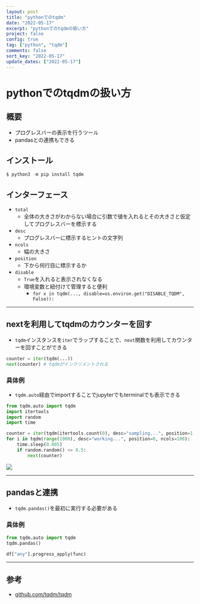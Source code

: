 ```yaml
---
layout: post
title: "pythonでのtqdm"
date: "2022-05-17"
excerpt: "pythonでのtqdmの扱い方"
project: false
config: true
tag: ["python", "tqdm"]
comments: false
sort_key: "2022-05-17"
update_dates: ["2022-05-17"]
---
```


# pythonでのtqdmの扱い方

## 概要
 - プログレスバーの表示を行うツール
 - pandasとの連携もできる

## インストール

```python
$ python3 -m pip install tqdm
```

## インターフェース
 - `total`
   - 全体の大きさがわからない場合に引数で値を入れるとその大きさと仮定してプログレスバーを標示する
 - `desc`
   - プログレスバーに標示するヒントの文字列
 - `ncols`
   - 幅の大きさ
 - `position`
   - 下から何行目に標示するか
 - `disable`
   - `True`を入れると表示されなくなる
   - 環境変数と紐付けて管理すると便利
     - `for x in tqdm(..., disable=os.environ.get("DISABLE_TQDM", False)):`

---

## nextを利用してtqdmのカウンターを回す
 - `tqdm`インスタンスを`iter`でラップすることで、`next`関数を利用してカウンターを回すことができる

```python
counter = iter(tqdm(...))
next(counter) # tqdmがインクリメントされる
```

### 具体例
 - `tqdm.auto`経由でimportすることでjupyterでもterminalでも表示できる

```python
from tqdm.auto import tqdm
import itertools
import random
import time

counter = iter(tqdm(itertools.count(0), desc="sampling...", position=1, total=500, ncols=100))
for i in tqdm(range(1000), desc="working...", position=0, ncols=100):
    time.sleep(0.005)
    if random.random() <= 0.5:
        next(counter)
```

<div>
  <img src="https://user-images.githubusercontent.com/4949982/168730212-5e10dcd2-59af-48aa-9732-856cc4a7942e.png">
</div>

---

## pandasと連携
 - `tqdm.pandas()`を最初に実行する必要がある

### 具体例
```python
from tqdm.auto import tqdm
tqdm.pandas()

df["any"].progress_apply(func)
```

---

## 参考
 - [github.com/tqdm/tqdm](https://github.com/tqdm/tqdm)
